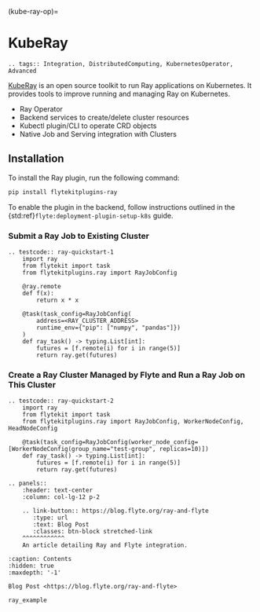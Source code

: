 (kube-ray-op)=

# KubeRay

```{eval-rst}
.. tags:: Integration, DistributedComputing, KubernetesOperator, Advanced
```

[KubeRay](https://github.com/ray-project/kuberay) is an open source toolkit to run Ray applications on Kubernetes. It provides tools to improve running and managing Ray on Kubernetes.

- Ray Operator
- Backend services to create/delete cluster resources
- Kubectl plugin/CLI to operate CRD objects
- Native Job and Serving integration with Clusters

## Installation

To install the Ray plugin, run the following command:

```bash
pip install flytekitplugins-ray
```

To enable the plugin in the backend, follow instructions outlined in the {std:ref}`flyte:deployment-plugin-setup-k8s` guide.

### Submit a Ray Job to Existing Cluster

```{eval-rst}
.. testcode:: ray-quickstart-1
    import ray
    from flytekit import task
    from flytekitplugins.ray import RayJobConfig

    @ray.remote
    def f(x):
        return x * x

    @task(task_config=RayJobConfig(
        address=<RAY_CLUSTER_ADDRESS>
        runtime_env={"pip": ["numpy", "pandas"]})
    )
    def ray_task() -> typing.List[int]:
        futures = [f.remote(i) for i in range(5)]
        return ray.get(futures)

```

### Create a Ray Cluster Managed by Flyte and Run a Ray Job on This Cluster

```{eval-rst}
.. testcode:: ray-quickstart-2
    import ray
    from flytekit import task
    from flytekitplugins.ray import RayJobConfig, WorkerNodeConfig, HeadNodeConfig

    @task(task_config=RayJobConfig(worker_node_config=[WorkerNodeConfig(group_name="test-group", replicas=10)])
    def ray_task() -> typing.List[int]:
        futures = [f.remote(i) for i in range(5)]
        return ray.get(futures)
```

```{eval-rst}
.. panels::
    :header: text-center
    :column: col-lg-12 p-2

    .. link-button:: https://blog.flyte.org/ray-and-flyte
       :type: url
       :text: Blog Post
       :classes: btn-block stretched-link
    ^^^^^^^^^^^^
    An article detailing Ray and Flyte integration.
```

```{toctree}
:caption: Contents
:hidden: true
:maxdepth: '-1'

Blog Post <https://blog.flyte.org/ray-and-flyte>
```

```{auto-examples-toc}
ray_example
```
